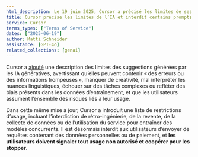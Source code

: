 ```yaml
---
html_description: Le 19 juin 2025, Cursor a précisé les limites de ses suggestions générées par IA. Les utilisateurs doivent signaler tout usage non autorisé et coopérer pour les stopper.
title: Cursor précise les limites de l’IA et interdit certains prompts
service: Cursor
terms_types: ["Terms of Service"]
dates: ["2025-06-19"]
author: Matti Schneider
assistance: [GPT-4o]
related_collections: [genai]
---
```


Cursor a [ajouté](https://github.com/OpenTermsArchive/GenAI-versions/commit/b197079f729d0056f31e8d9a12ef13283773c507) une description des limites des suggestions générées par les IA génératives, avertissant qu’elles peuvent contenir « des erreurs ou des informations trompeuses », manquer de créativité, mal interpréter les nuances linguistiques, échouer sur des tâches complexes ou refléter des biais présents dans les données d’entraînement, et que les utilisateurs assument l’ensemble des risques liés à leur usage.

Dans cette même mise à jour, Cursor a introduit une liste de restrictions d’usage, incluant l’interdiction de rétro-ingénierie, de la revente, de la collecte de données ou de l’utilisation du service pour entraîner des modèles concurrents. Il est désormais interdit aux utilisateurs d’envoyer de requêtes contenant des données personnelles ou de paiement, et **les utilisateurs doivent signaler tout usage non autorisé et coopérer pour les stopper**.
